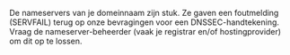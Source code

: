 De nameservers van je domeinnaam zijn stuk. Ze gaven een foutmelding (SERVFAIL) terug op onze bevragingen voor een DNSSEC-handtekening. Vraag de nameserver-beheerder (vaak je registrar en/of hostingprovider) om dit op te lossen.
